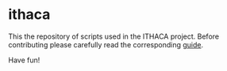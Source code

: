 # ithaca

This the repository of scripts used in the ITHACA project. Before contributing please carefully read the corresponding [guide](https://github.com/imarkonis/ithaca/blob/main/how_we_script.md).

Have fun!
